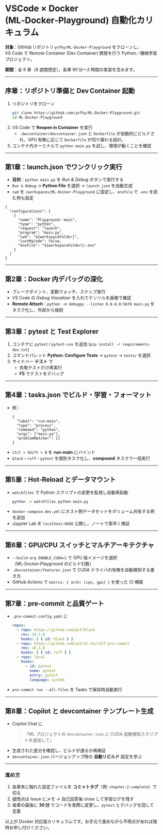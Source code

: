 # VSCode × Docker (ML‑Docker‑Playground) 自動化カリキュラム

**対象**：GitHub リポジトリ `yxfhy/ML-Docker-Playground` をクローンし、VS Code で Remote Container (Dev Container) 開発を行う Python／機械学習プロジェクト。  

**期間**：全 8 章（8 週間想定）。各章 90 分〜2 時間の実習を含みます。  

---

## 序章：リポジトリ準備と Dev Container 起動
1. リポジトリをクローン  
   ```bash
   git clone https://github.com/yxfhy/ML-Docker-Playground.git
   cd ML-Docker-Playground
   ```
2. VS Code で **Reopen in Container** を実行  
   - `.devcontainer/devcontainer.json` と `Dockerfile` が自動的にビルドされ、GPU 有無に応じて `Dockerfile` が切り替わる設計。  
3. コンテナ内ターミナルで `python main.py` を試し、環境が動くことを確認  

---

## 第1章：launch.json でワンクリック実行
- **目的**：`python main.py` を *Run & Debug* ボタンで実行する  
- `Run & Debug` → **Python File** を選択 → `launch.json` を自動生成  
- `cwd` を `/workspaces/ML-Docker-Playground` に固定し、`envFile` で `.env` を読む例も設定  

```jsonc
{
  "configurations": [
    {
      "name": "Playground: main",
      "type": "python",
      "request": "launch",
      "program": "main.py",
      "cwd": "${workspaceFolder}",
      "justMyCode": false,
      "envFile": "${workspaceFolder}/.env"
    }
  ]
}
```

---

## 第2章：Docker 内デバッグの深化
- ブレークポイント、変数ウォッチ、ステップ実行  
- VS Code の *Debug Visualizer* を入れてテンソルを画像で確認  
- **Remote Attach**：`python -m debugpy --listen 0.0.0.0:5678 main.py` をタスク化し、外部から接続

---

## 第3章：pytest と Test Explorer
1. コンテナに `pytest` / `pytest-cov` を追加 (`pip install -r requirements-dev.txt`)  
2. コマンドパレット **Python: Configure Tests** → `pytest` → `tests/` を選択  
3. サイドバー **テスト** で  
   - 失敗テストだけ再実行  
   - **F5** でテストをデバッグ

---

## 第4章：tasks.json でビルド・学習・フォーマット
- 例：  
  ```jsonc
  {
    "label": "run-main",
    "type": "process",
    "command": "python",
    "args": ["main.py"],
    "problemMatcher": []
  }
  ```
- `Ctrl + Shift + B` を **run-main** にバインド  
- `black`・`ruff`・`pytest` を個別タスク化し、**compound** タスクで一括実行  

---

## 第5章：Hot‑Reload とデータマウント
- `watchfiles` で Python スクリプトの変更を監視し自動再起動  
  ```bash
  python -m watchfiles python main.py
  ```
- `docker-compose.dev.yml` にホスト側データセットをボリューム共有する例を追加  
- Jupyter Lab を `localhost:8888` 公開し、ノートで素早く検証

---

## 第6章：GPU/CPU スイッチとマルチアーキテクチャ
- `--build-arg ENABLE_CUDA=1` で GPU 版イメージを選択（ML‑Docker‑Playground のビルド引数）  
- `.devcontainer/features.json` で CUDA ドライバの有無を自動検知する書き方  
- GitHub Actions で `matrix: { arch: [cpu, gpu] }` を使った CI 構築

---

## 第7章：pre‑commit と品質ゲート
- `.pre-commit-config.yaml` に  
  ```yaml
  repos:
    - repo: https://github.com/psf/black
      rev: 24.3.0
      hooks: [ { id: black } ]
    - repo: https://github.com/astral-sh/ruff-pre-commit
      rev: v0.3.0
      hooks: [ { id: ruff } ]
    - repo: local
      hooks:
        - id: pytest
          name: pytest
          entry: pytest
          language: system
  ```
- `pre-commit run --all-files` を Tasks で保存時自動実行  

---

## 第8章：Copilot と devcontainer テンプレート生成
- Copilot Chat に  
  > 「ML プロジェクトの `devcontainer.json` に CUDA 自動検知スクリプトを追加して」  
- 生成された差分を確認し、ビルドが通るか再検証  
- `devcontainer.json` バージョンアップ時の **自動リビルド** 設定を学ぶ

---

### 進め方
1. 各章末に触れた設定ファイルを **コミットタグ**（例: `chapter‑2-complete`）で切る  
2. 疑問点は Issue にメモ → 自己回答後 close して学習ログを残す  
3. 毎章の最後に **30 分** でコードを実際に変更し、`pytest` とデバッグを回して定着  

以上が Docker 対応版カリキュラムです。お手元で進めながら不明点があれば随時お申し付けください。